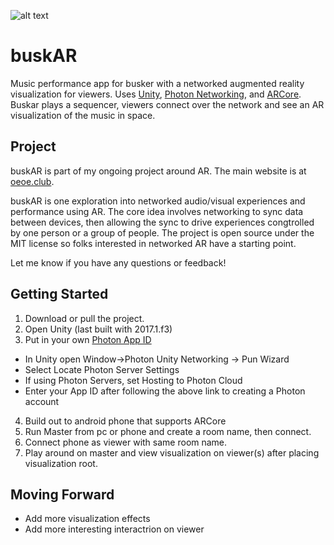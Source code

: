 ![alt text](https://pjchardt.github.io/images/buskAR.jpg)
# buskAR
Music performance app for busker with a networked augmented reality visualization for viewers. Uses <a href="https://unity3d.com/">Unity</a>, <a href="https://www.photonengine.com/en/PUN">Photon Networking</a>, and <a href="https://developers.google.com/ar/discover/">ARCore</a>. Buskar plays a sequencer, viewers connect over the network and see an AR visualization of the music in space. 

## Project
buskAR is part of my ongoing project around AR. The main website is at <a href="https://oeoe.club">oeoe.club</a>.

buskAR is one exploration into networked audio/visual experiences and performance using AR. The core idea involves networking to sync data between devices, then allowing the sync to drive experiences congtrolled by one person or a group of people. The project is open source under the MIT license so folks interested in networked AR have a starting point. 

Let me know if you have any questions or feedback!

## Getting Started

1. Download or pull the project.
2. Open Unity (last built with 2017.1.f3)
3. Put in your own <a href="https://doc.photonengine.com/en-us/realtime/current/getting-started/obtain-your-app-id">Photon App ID</a>
  - In Unity open Window->Photon Unity Networking -> Pun Wizard
  - Select Locate Photon Server Settings
  - If using Photon Servers, set Hosting to Photon Cloud
  - Enter your App ID after following the above link to creating a Photon account
4. Build out to android phone that supports ARCore
5. Run Master from pc or phone and create a room name, then connect.
6. Connect phone as viewer with same room name.
7. Play around on master and view visualization on viewer(s) after placing visualization root.

## Moving Forward

- Add more visualization effects
- Add more interesting interactrion on viewer
